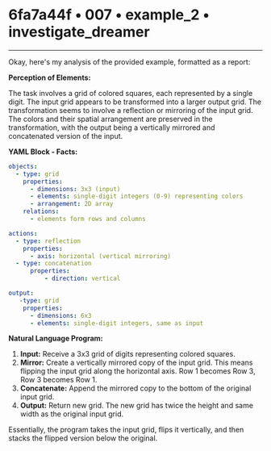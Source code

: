 # 6fa7a44f • 007 • example_2 • investigate_dreamer

---
Okay, here's my analysis of the provided example, formatted as a report:

**Perception of Elements:**

The task involves a grid of colored squares, each represented by a single digit. The input grid appears to be transformed into a larger output grid. The transformation seems to involve a reflection or mirroring of the input grid. The colors and their spatial arrangement are preserved in the transformation, with the output being a vertically mirrored and concatenated version of the input.

**YAML Block - Facts:**



```yaml
objects:
  - type: grid
    properties:
      - dimensions: 3x3 (input)
      - elements: single-digit integers (0-9) representing colors
      - arrangement: 2D array
    relations:
      - elements form rows and columns

actions:
  - type: reflection
    properties:
      - axis: horizontal (vertical mirroring)
  - type: concatenation
      properties:
          - direction: vertical

output:
   -type: grid
    properties:
      - dimensions: 6x3
      - elements: single-digit integers, same as input
```



**Natural Language Program:**

1.  **Input:** Receive a 3x3 grid of digits representing colored squares.
2.  **Mirror:** Create a vertically mirrored copy of the input grid. This means flipping the input grid along the horizontal axis. Row 1 becomes Row 3, Row 3 becomes Row 1.
3.  **Concatenate:** Append the mirrored copy to the bottom of the original input grid.
4. **Output:** Return new grid. The new grid has twice the height and same width as the original input grid.

Essentially, the program takes the input grid, flips it vertically, and then stacks the flipped version below the original.

